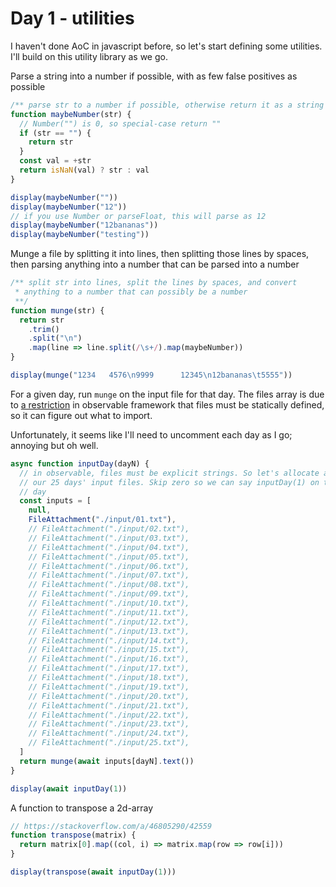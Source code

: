 # Day 1 - utilities

I haven't done AoC in javascript before, so let's start defining some utilities. I'll build on this utility library as we go.

Parse a string into a number if possible, with as few false positives as possible

```js echo
/** parse str to a number if possible, otherwise return it as a string */
function maybeNumber(str) {
  // Number("") is 0, so special-case return ""
  if (str == "") {
    return str
  }
  const val = +str
  return isNaN(val) ? str : val
}

display(maybeNumber(""))
display(maybeNumber("12"))
// if you use Number or parseFloat, this will parse as 12
display(maybeNumber("12bananas"))
display(maybeNumber("testing"))
```

Munge a file by splitting it into lines, then splitting those lines by spaces, then parsing anything into a number that can be parsed into a number

```js echo
/** split str into lines, split the lines by spaces, and convert
 * anything to a number that can possibly be a number
 **/
function munge(str) {
  return str
    .trim()
    .split("\n")
    .map(line => line.split(/\s+/).map(maybeNumber))
}

display(munge("1234   4576\n9999      12345\n12bananas\t5555"))
```

For a given day, run `munge` on the input file for that day. The files array is due to [a restriction](https://observablehq.com/framework/files) in observable framework that files must be statically defined, so it can figure out what to import.

Unfortunately, it seems like I'll need to uncomment each day as I go; annoying but oh well.

```js echo
async function inputDay(dayN) {
  // in observable, files must be explicit strings. So let's allocate a list of
  // our 25 days' input files. Skip zero so we can say inputDay(1) on the first
  // day
  const inputs = [
    null,
    FileAttachment("./input/01.txt"),
    // FileAttachment("./input/02.txt"),
    // FileAttachment("./input/03.txt"),
    // FileAttachment("./input/04.txt"),
    // FileAttachment("./input/05.txt"),
    // FileAttachment("./input/06.txt"),
    // FileAttachment("./input/07.txt"),
    // FileAttachment("./input/08.txt"),
    // FileAttachment("./input/09.txt"),
    // FileAttachment("./input/10.txt"),
    // FileAttachment("./input/11.txt"),
    // FileAttachment("./input/12.txt"),
    // FileAttachment("./input/13.txt"),
    // FileAttachment("./input/14.txt"),
    // FileAttachment("./input/15.txt"),
    // FileAttachment("./input/16.txt"),
    // FileAttachment("./input/17.txt"),
    // FileAttachment("./input/18.txt"),
    // FileAttachment("./input/19.txt"),
    // FileAttachment("./input/20.txt"),
    // FileAttachment("./input/21.txt"),
    // FileAttachment("./input/22.txt"),
    // FileAttachment("./input/23.txt"),
    // FileAttachment("./input/24.txt"),
    // FileAttachment("./input/25.txt"),
  ]
  return munge(await inputs[dayN].text())
}

display(await inputDay(1))
```

A function to transpose a 2d-array

```js echo
// https://stackoverflow.com/a/46805290/42559
function transpose(matrix) {
  return matrix[0].map((col, i) => matrix.map(row => row[i]))
}

display(transpose(await inputDay(1)))
```
